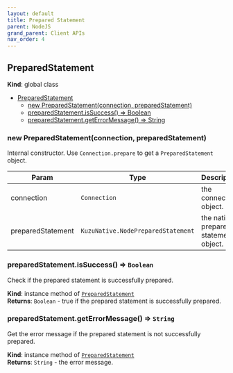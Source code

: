 ```yaml
---
layout: default
title: Prepared Statement
parent: NodeJS
grand_parent: Client APIs
nav_order: 4
---
```


## PreparedStatement
**Kind**: global class  

- [PreparedStatement](#preparedstatement)
  - [new PreparedStatement(connection, preparedStatement)](#new-preparedstatementconnection-preparedstatement)
  - [preparedStatement.isSuccess() ⇒ Boolean](#preparedstatementissuccess--boolean)
  - [preparedStatement.getErrorMessage() ⇒ String](#preparedstatementgeterrormessage--string)

<a name="new_PreparedStatement_new"></a>

### new PreparedStatement(connection, preparedStatement)
Internal constructor. Use `Connection.prepare` to get a
`PreparedStatement` object.


| Param | Type | Description |
| --- | --- | --- |
| connection | <code>Connection</code> | the connection object. |
| preparedStatement | <code>KuzuNative.NodePreparedStatement</code> | the native prepared statement object. |

<a name="PreparedStatement+isSuccess"></a>

### preparedStatement.isSuccess() ⇒ <code>Boolean</code>
Check if the prepared statement is successfully prepared.

**Kind**: instance method of [<code>PreparedStatement</code>](#PreparedStatement)  
**Returns**: <code>Boolean</code> - true if the prepared statement is successfully prepared.  
<a name="PreparedStatement+getErrorMessage"></a>

### preparedStatement.getErrorMessage() ⇒ <code>String</code>
Get the error message if the prepared statement is not successfully prepared.

**Kind**: instance method of [<code>PreparedStatement</code>](#PreparedStatement)  
**Returns**: <code>String</code> - the error message.  
